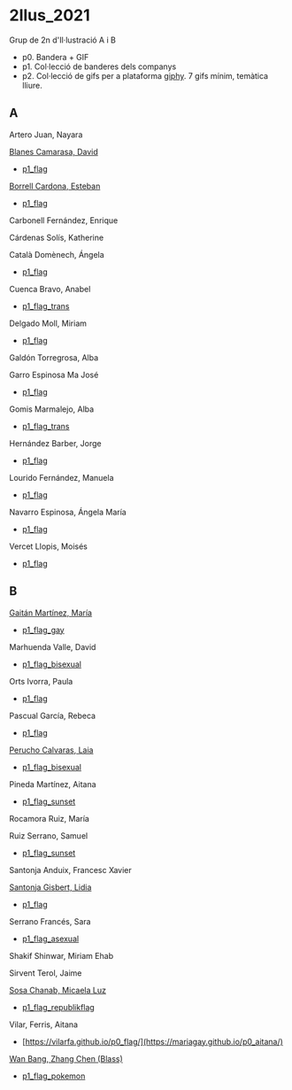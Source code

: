 # 2Ilus_2021
Grup de 2n d'Il·lustració A i B

* p0. Bandera + GIF
* p1. Col·lecció de banderes dels companys
* p2. Col·lecció de gifs per a plataforma [giphy](https://support.giphy.com/hc/en-us/articles/360029960931-Requirements-for-Sticker-Approval). 7 gifs mínim, temàtica lliure.

## A

Artero Juan, Nayara 

[Blanes Camarasa, David](https://david-blanes.github.io/My_Flag_is_Yours_A/)
* [p1_flag](https://david-blanes.github.io/p1_flag_A/)

[Borrell Cardona, Esteban](https://esteban21-18.github.io/My_Flag_Is_Yours_A/)
* [p1_flag](https://esteban21-18.github.io/cautious-happiness/)

Carbonell Fernández, Enrique 

Cárdenas Solís, Katherine 

Català Domènech, Ángela 
* [p1_flag](https://catalada12.github.io/p1_flag_A/)

Cuenca Bravo, Anabel 
* [p1_flag_trans](https://cuencaba.github.io/p0_flag/)

Delgado Moll, Miriam 
* [p1_flag](https://miriam-dm.github.io/p1_Flag/)

Galdón Torregrosa, Alba 

Garro Espinosa Ma José 
* [p1_flag](https://maria-jose-garro-espinosa.github.io/P1_Flag_class_GarroMJose/)

Gomis Marmalejo, Alba 
* [p1_flag_trans](https://albagomis.github.io/p1_clase_flags/)

Hernández Barber, Jorge 
* [p1_flag](https://jorgehernanbar.github.io/p1_flag_A/)

Lourido Fernández, Manuela 
* [p1_flag](https://manuelalourido.github.io/p1-flag-A/)

Navarro Espinosa, Ángela María 
* [p1_flag](https://annaesz.github.io/p1_flag/)

Vercet Llopis, Moisés 
* [p1_flag](https://moisesvercet.github.io/P1-A-flag/)

## B

[Gaitán Martínez, María](https://mariagay.github.io/p1Banderas/)
* [p1_flag_gay](https://mariagay.github.io/p0_sapphicflag/)

Marhuenda Valle, David 
* [p1_flag_bisexual](https://davidmarhuenda.github.io/p0_flag/)

Orts Ivorra, Paula 
* [p1_flag](https://paulaortsivorra.github.io/p1_Flag/)

Pascual García, Rebeca 
* [p1_flag](https://boboquie.github.io/P0_Flag/)

[Perucho Calvaras, Laia](https://laiaperucho.github.io/p1_clase_flags/)
* [p1_flag_bisexual](https://laiaperucho.github.io/p0_flag/)

Pineda Martínez, Aitana 
* [p1_flag_sunset](https://hiikaryu.github.io/sunset-flag/)

Rocamora Ruiz, María 

Ruiz Serrano, Samuel
* [p1_flag_sunset](https://samuelrsruiz.github.io/p0_bandera/)

Santonja Anduix, Francesc Xavier 

[Santonja Gisbert, Lidia](https://lidia1994.github.io/p1classeflag/)
* [p1_flag](https://lidia1994.github.io/p0_flag/)

Serrano Francés, Sara 
* [p1_flag_asexual](https://akaablue.github.io/p0_/)

Shakif Shinwar, Miriam Ehab 

Sirvent Terol, Jaime 

[Sosa Chanab, Micaela Luz](https://m2293.github.io/p1_banderas/) 
* [p1_flag_republikflag](https://m2293.github.io/p0_republikflag/)

Vilar, Ferris, Aitana 
* [https://vilarfa.github.io/p0_flag/](https://mariagay.github.io/p0_aitana/)

[Wan Bang, Zhang Chen (Blass)](https://blasskill.github.io/flag-gallery/)
* [p1_flag_pokemon](https://blasskill.github.io/p1_flag_pokemon/)
